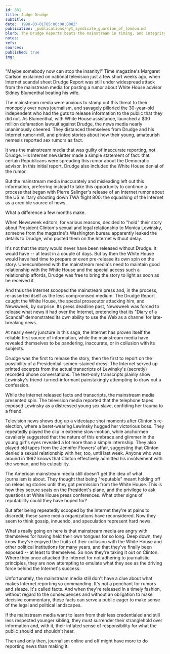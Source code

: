 ```yaml
---
id: 881
title: Judge Drudge
subtitle: 
date: '1998-03-01T05:00:00.000Z'
publication: _publications/nyt_syndicate_guardian_of_london.md
blurb: The Drudge Reports beats the mainstream in timing, and integrity.
notes: 
refs: 
sources: 
published: true
img: 
---
```

"Maybe somebody now can stop the insanity!" Time magazine's Margaret Carlson exclaimed on national television just a few short weeks ago, when Internet scandal sheet Drudge Report was still under widespread attack from the mainstream media for posting a rumor about White House advisor Sidney Blumenthal beating his wife.

The mainstream media were anxious to stamp out this threat to their monopoly over news journalism, and savagely pilloried the 30-year-old independent who had the guts to release information to the public that they did not. As Blumenthal, with White House assistance, launched a $30 million defamation lawsuit against Drudge, the news media nearly unanimously cheered. They distanced themselves from Drudge and his Internet rumor-mill, and printed stories about how their young, amateurish nemesis reported sex rumors as fact.

It was the mainstream media that was guilty of inaccurate reporting, not Drudge. His Internet newsletter made a simple statement of fact: that certain Republicans were spreading this rumor about the Democratic advisor. In this initial report, Drudge also included the White House denial of the rumor.

But the mainstream media inaccurately and misleading left out this information, preferring instead to take this opportunity to continue a process that began with Pierre Salinger's release of an Internet rumor about the US military shooting down TWA flight 800: the squashing of the Internet as a credible source of news.

What a difference a few months make.

When Newsweek editors, for various reasons, decided to "hold" their story about President Clinton's sexual and legal relationship to Monica Lewinsky, someone from the magazine's Washington bureau apparently leaked the details to Drudge, who posted them on the Internet without delay.

It's not that the story would never have been released without Drudge. It would have -- at least in a couple of days. But by then the White House would have had time to prepare or even pre-release its own spin on the story. Unencumbered with the mainstream media's need to maintain good relationship with the White House and the special access such a relationship affords, Drudge was free to bring the story to light as soon as he received it.

And thus the Internet scooped the mainstream press and, in the process, re-asserted itself as the less compromised medium. The Drudge Report caught the White House, the special prosecutor attacking him, and Newsweek, by surprise. Its press deadline past, Newsweek was forced to release what news it had over the Internet, pretending that its "Diary of a Scandal" demonstrated its own ability to use the Web as a channel for late-breaking news.

At nearly every juncture in this saga, the Internet has proven itself the reliable first source of information, while the mainstream media have revealed themselves to be pandering, inaccurate, or in collusion with its subjects.

Drudge was the first to release the story, then the first to report on the possibility of a Presidential-semen-stained dress. The Internet served up printed excerpts from the actual transcripts of Lewinsky's (secretly) recorded phone conversations. The text-only transcripts plainly show Lewinsky's friend-turned-informant painstakingly attempting to draw out a confession.

While the Internet released facts and transcripts, the mainstream media presented spin. The television media reported that the telephone tapes exposed Lewinsky as a distressed young sex slave, confiding her trauma to a friend.

Television news shows dug up a videotape shot moments after Clinton's re-election, where a beret-wearing Lewinsky hugged her victorious boss. They repeatedly played the clip in extreme slow-motion, while anchormen cavalierly suggested that the nature of this embrace and glimmer in the young girl's eyes revealed a lot more than a simple internship. They also played old tapes from the Jennifer Flowers' affair, suggesting that Clinton denied a sexual relationship with her, too, until last week. Anyone who was around in 1992 knows that Clinton effectively admitted his involvement with the woman, and his culpability.

The American mainstream media still doesn't get the idea of what journalism is about. They thought that being "reputable" meant holding off on releasing stories until they got permission from the White House. This is how they secure seats on the President's plane, and the privilege to ask questions at White House press conferences. What other signs of reputability could they have hoped for?

But after being repeatedly scooped by the Internet they're at pains to discredit, these same media organizations have reconsidered. Now they seem to think gossip, innuendo, and speculation represent hard news.

What's really going on here is that mainstream media are angry with themselves for having held their own tongues for so long. Deep down, they know they've enjoyed the fruits of their collusion with the White House and other political institutions for many years, and that they've finally been exposed -- at least to themselves. So now they're taking it out on Clinton. Where they once attacked the Internet for not adhering to journalistic principles, they are now attempting to emulate what they see as the driving force behind the Internet's success.

Unfortunately, the mainstream media still don't have a clue about what makes Internet reporting so commanding. It's not a penchant for rumors and sleaze. It's called facts. And when they're released in a timely fashion, without regard to the consequences and without an obligation to make decisive commentary, these facts can serve a public eager to make sense of the legal and political landscapes.

If the mainstream media want to learn from their less credentialed and still less respected younger sibling, they must surrender their stranglehold over information and, with it, their inflated sense of responsibility for what the public should and shouldn't hear.

Then and only then, journalism online and off might have more to do reporting news than making it.
